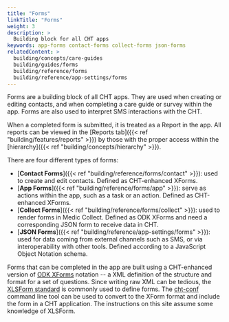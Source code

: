 ```yaml
---
title: "Forms"
linkTitle: "Forms"
weight: 3
description: >
  Building block for all CHT apps
keywords: app-forms contact-forms collect-forms json-forms
relatedContent: >
  building/concepts/care-guides
  building/guides/forms
  building/reference/forms
  building/reference/app-settings/forms
---
```


Forms are a building block of all CHT apps. They are used when creating or editing contacts, and when completing a care guide or survey within the app. Forms are also used to interpret SMS interactions with the CHT. 

When a completed form is submitted, it is treated as a Report in the app. All reports can be viewed in the [Reports tab]({{< ref "building/features/reports" >}}) by those with the proper access within the [hierarchy]({{< ref "building/concepts/hierarchy" >}}).

There are four different types of forms:
- [**Contact Forms**]({{< ref "building/reference/forms/contact" >}}): used to create and edit contacts. Defined as CHT-enhanced XForms.
- [**App Forms**]({{< ref "building/reference/forms/app" >}}): serve as actions within the app, such as a task or an action. Defined as CHT-enhanced XForms.
- [**Collect Forms**]({{< ref "building/reference/forms/collect" >}}): used to render forms in Medic Collect. Defined as ODK XForms and need a corresponding JSON form to receive data in CHT.
- [**JSON Forms**]({{< ref "building/reference/app-settings/forms" >}}): used for data coming from external channels such as SMS, or via interoperability with other tools. Defined according to a JavaScript Object Notation schema.

Forms that can be completed in the app are built using a CHT-enhanced version of [ODK XForms](https://opendatakit.github.io/xforms-spec/) notation -- a XML definition of the structure and format for a set of questions. Since writing raw XML can be tedious, the [XLSForm standard](http://xlsform.org/) is commonly used to define forms. The [cht-conf](https://github.com/medic/cht-conf) command line tool can be used to convert to the XForm format and include the form in a CHT application. The instructions on this site assume some knowledge of XLSForm.